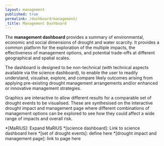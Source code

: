 ```yaml
---
layout: management
published: true
permalink: /dashboard/management/
_title: Management Dashboard
---
```

The **management dashboard** provides a summary of environmental, economic and social dimensions of drought and water scarcity. It provides a common platform for the exploration of the multiple impacts, the effectiveness of management options, and potential trade-offs at different geographical and spatial scales.

The dashboard is designed to be non-technical (with technical aspects available via the science dashboard), to enable the user to readily understand, visualise, explore, and compare likely outcomes arising from applying pre-existing drought management arrangements and/or enhanced or innovative management strategies. 

Graphics are interactive to allow different results for a comparable set of drought events to be visualised. These are synthesised on the interactive drought impact and management page where different combinations of management options can be explored to see how they could affect a wide range of impacts and overall risk.

*[MaRIUS]: Expand MaRIUS
*[science dashboard]: Link to science dashboard here
*[set of drought events]: define here
*[drought impact and management page]: link to page here
